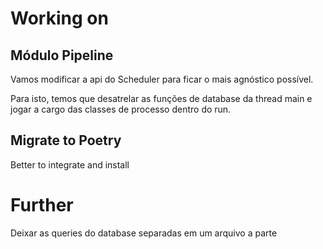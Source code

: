 # Working on

## Módulo Pipeline

Vamos modificar a api do Scheduler para ficar o mais agnóstico possível. 

Para isto, temos que desatrelar as funções de database da thread main e jogar a cargo das classes de processo dentro do run.

## Migrate to Poetry

Better to integrate and install

# Further

Deixar as queries do database separadas em um arquivo a parte